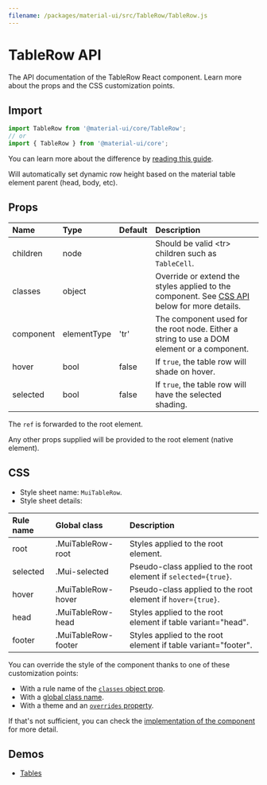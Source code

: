 ```yaml
---
filename: /packages/material-ui/src/TableRow/TableRow.js
---
```


<!--- This documentation is automatically generated, do not try to edit it. -->

# TableRow API

<p class="description">The API documentation of the TableRow React component. Learn more about the props and the CSS customization points.</p>

## Import

```js
import TableRow from '@material-ui/core/TableRow';
// or
import { TableRow } from '@material-ui/core';
```

You can learn more about the difference by [reading this guide](/guides/minimizing-bundle-size/).

Will automatically set dynamic row height
based on the material table element parent (head, body, etc).

## Props

| Name | Type | Default | Description |
|:-----|:-----|:--------|:------------|
| <span class="prop-name">children</span> | <span class="prop-type">node</span> |  | Should be valid &lt;tr> children such as `TableCell`. |
| <span class="prop-name">classes</span> | <span class="prop-type">object</span> |  | Override or extend the styles applied to the component. See [CSS API](#css) below for more details. |
| <span class="prop-name">component</span> | <span class="prop-type">elementType</span> | <span class="prop-default">'tr'</span> | The component used for the root node. Either a string to use a DOM element or a component. |
| <span class="prop-name">hover</span> | <span class="prop-type">bool</span> | <span class="prop-default">false</span> | If `true`, the table row will shade on hover. |
| <span class="prop-name">selected</span> | <span class="prop-type">bool</span> | <span class="prop-default">false</span> | If `true`, the table row will have the selected shading. |

The `ref` is forwarded to the root element.

Any other props supplied will be provided to the root element (native element).

## CSS

- Style sheet name: `MuiTableRow`.
- Style sheet details:

| Rule name | Global class | Description |
|:-----|:-------------|:------------|
| <span class="prop-name">root</span> | <span class="prop-name">.MuiTableRow-root</span> | Styles applied to the root element.
| <span class="prop-name">selected</span> | <span class="prop-name">.Mui-selected</span> | Pseudo-class applied to the root element if `selected={true}`.
| <span class="prop-name">hover</span> | <span class="prop-name">.MuiTableRow-hover</span> | Pseudo-class applied to the root element if `hover={true}`.
| <span class="prop-name">head</span> | <span class="prop-name">.MuiTableRow-head</span> | Styles applied to the root element if table variant="head".
| <span class="prop-name">footer</span> | <span class="prop-name">.MuiTableRow-footer</span> | Styles applied to the root element if table variant="footer".

You can override the style of the component thanks to one of these customization points:

- With a rule name of the [`classes` object prop](/customization/components/#overriding-styles-with-classes).
- With a [global class name](/customization/components/#overriding-styles-with-global-class-names).
- With a theme and an [`overrides` property](/customization/globals/#css).

If that's not sufficient, you can check the [implementation of the component](https://github.com/Foso/material-ui/blob/master/packages/material-ui/src/TableRow/TableRow.js) for more detail.

## Demos

- [Tables](/components/tables/)

